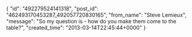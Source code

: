  {
   "id": "492279524141318",
   "post_id": "462493170453287_492057720830165",
   "from_name": "Steve Lemieux",
   "message": "So my question is - how do you make them come to the table?",
   "created_time": "2013-03-14T22:45:44+0000"
 }
